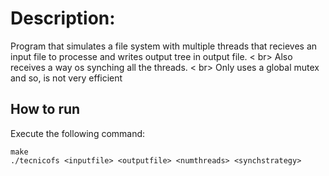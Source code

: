 # Description:
Program that simulates a file system with multiple threads that recieves an input file to processe and writes output tree in output file. < br\>
Also receives a way os synching all the threads. < br\>
Only uses a global mutex and so, is not very efficient

## How to run
Execute the following command:
```
make
./tecnicofs <inputfile> <outputfile> <numthreads> <synchstrategy>
```
